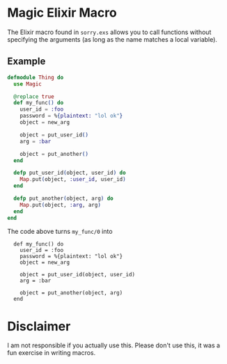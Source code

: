 # Magic Elixir Macro

The Elixir macro found in `sorry.exs` allows you to call functions without specifying the arguments (as long as the name matches a local variable).

## Example
```elixir
defmodule Thing do
  use Magic

  @replace true
  def my_func() do
    user_id = :foo
    password = %{plaintext: "lol ok"}
    object = new_arg

    object = put_user_id()
    arg = :bar

    object = put_another()
  end

  defp put_user_id(object, user_id) do
    Map.put(object, :user_id, user_id)
  end

  defp put_another(object, arg) do
    Map.put(object, :arg, arg)
  end
end
```

The code above turns `my_func/0` into
```
  def my_func() do
    user_id = :foo
    password = %{plaintext: "lol ok"}
    object = new_arg

    object = put_user_id(object, user_id)
    arg = :bar

    object = put_another(object, arg)
  end
```

# Disclaimer

I am not responsible if you actually use this. Please don't use this, it was a fun exercise in writing macros.
